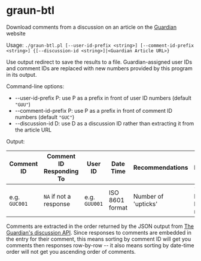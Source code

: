 # graun-btl
Download comments from a discussion on an article on the [Guardian](https://www.theguardian.com/) website

Usage: `./graun-btl.pl [--user-id-prefix <string>] [--comment-id-prefix <string>] {[--discussion-id <string>]|<Guardian Article URL>}`

Use output redirect to save the results to a file. Guardian-assigned user IDs and comment IDs are replaced with new numbers provided by this program in its output.

Command-line options:

  +	--user-id-prefix P: use P as a prefix in front of user ID numbers (default `"GUU"`)
  +	--comment-id-prefix P: use P as a prefix in front of comment ID numbers (default `"GUC"`)
  +	--discussion-id D: use D as a discussion ID rather than extracting it from the article URL
  
Output:
 
| Comment ID | Comment ID Responding To | User ID | Date Time | Recommendations | Highlighted? | Comment Text |
| --- | --- | --- | --- | --- | --- | --- |
| e.g. `GUC001` | `NA` if not a response | e.g. `GUU001` | ISO 8601 format | Number of 'upticks' | `1` if highlighted by editor, `0` if not | Text with any HTML markup |

Comments are extracted in the order returned by the JSON output from [The Guardian's discussion API](http://discussion.theguardian.com/discussion-api/). Since responses to comments are embedded in the entry for their comment, this means sorting by comment ID will get you comments then responses row-by-row -- it also means sorting by date-time order will not get you ascending order of comments.
